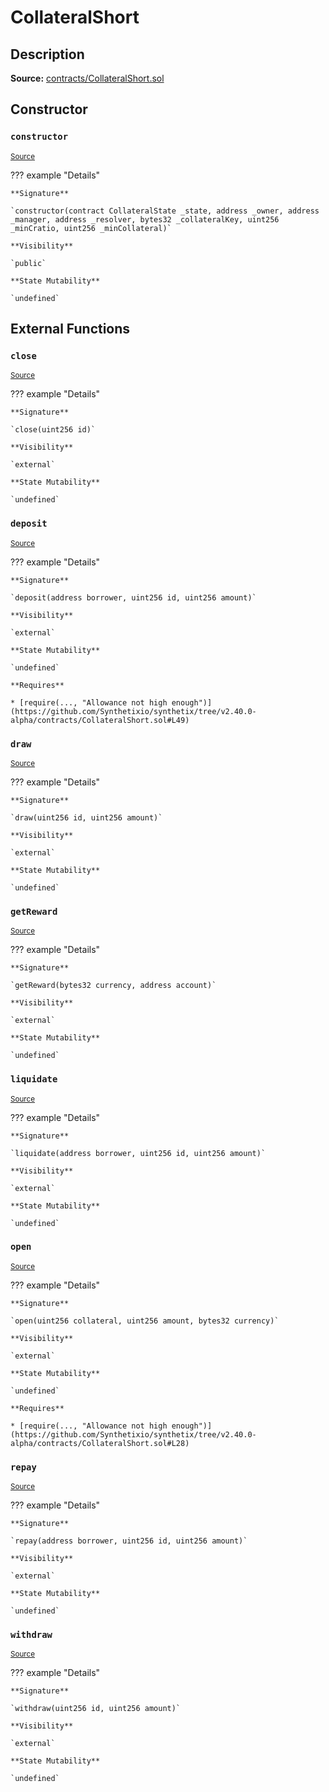 # CollateralShort

## Description

**Source:** [contracts/CollateralShort.sol](https://github.com/Synthetixio/synthetix/tree/v2.40.0-alpha/contracts/CollateralShort.sol)

## Constructor

### `constructor`

<sub>[Source](https://github.com/Synthetixio/synthetix/tree/v2.40.0-alpha/contracts/CollateralShort.sol#L13)</sub>

??? example "Details"

    **Signature**

    `constructor(contract CollateralState _state, address _owner, address _manager, address _resolver, bytes32 _collateralKey, uint256 _minCratio, uint256 _minCollateral)`

    **Visibility**

    `public`

    **State Mutability**

    `undefined`

## External Functions

### `close`

<sub>[Source](https://github.com/Synthetixio/synthetix/tree/v2.40.0-alpha/contracts/CollateralShort.sol#L38)</sub>

??? example "Details"

    **Signature**

    `close(uint256 id)`

    **Visibility**

    `external`

    **State Mutability**

    `undefined`

### `deposit`

<sub>[Source](https://github.com/Synthetixio/synthetix/tree/v2.40.0-alpha/contracts/CollateralShort.sol#L44)</sub>

??? example "Details"

    **Signature**

    `deposit(address borrower, uint256 id, uint256 amount)`

    **Visibility**

    `external`

    **State Mutability**

    `undefined`

    **Requires**

    * [require(..., "Allowance not high enough")](https://github.com/Synthetixio/synthetix/tree/v2.40.0-alpha/contracts/CollateralShort.sol#L49)

### `draw`

<sub>[Source](https://github.com/Synthetixio/synthetix/tree/v2.40.0-alpha/contracts/CollateralShort.sol#L70)</sub>

??? example "Details"

    **Signature**

    `draw(uint256 id, uint256 amount)`

    **Visibility**

    `external`

    **State Mutability**

    `undefined`

### `getReward`

<sub>[Source](https://github.com/Synthetixio/synthetix/tree/v2.40.0-alpha/contracts/CollateralShort.sol#L84)</sub>

??? example "Details"

    **Signature**

    `getReward(bytes32 currency, address account)`

    **Visibility**

    `external`

    **State Mutability**

    `undefined`

### `liquidate`

<sub>[Source](https://github.com/Synthetixio/synthetix/tree/v2.40.0-alpha/contracts/CollateralShort.sol#L74)</sub>

??? example "Details"

    **Signature**

    `liquidate(address borrower, uint256 id, uint256 amount)`

    **Visibility**

    `external`

    **State Mutability**

    `undefined`

### `open`

<sub>[Source](https://github.com/Synthetixio/synthetix/tree/v2.40.0-alpha/contracts/CollateralShort.sol#L23)</sub>

??? example "Details"

    **Signature**

    `open(uint256 collateral, uint256 amount, bytes32 currency)`

    **Visibility**

    `external`

    **State Mutability**

    `undefined`

    **Requires**

    * [require(..., "Allowance not high enough")](https://github.com/Synthetixio/synthetix/tree/v2.40.0-alpha/contracts/CollateralShort.sol#L28)

### `repay`

<sub>[Source](https://github.com/Synthetixio/synthetix/tree/v2.40.0-alpha/contracts/CollateralShort.sol#L62)</sub>

??? example "Details"

    **Signature**

    `repay(address borrower, uint256 id, uint256 amount)`

    **Visibility**

    `external`

    **State Mutability**

    `undefined`

### `withdraw`

<sub>[Source](https://github.com/Synthetixio/synthetix/tree/v2.40.0-alpha/contracts/CollateralShort.sol#L56)</sub>

??? example "Details"

    **Signature**

    `withdraw(uint256 id, uint256 amount)`

    **Visibility**

    `external`

    **State Mutability**

    `undefined`
